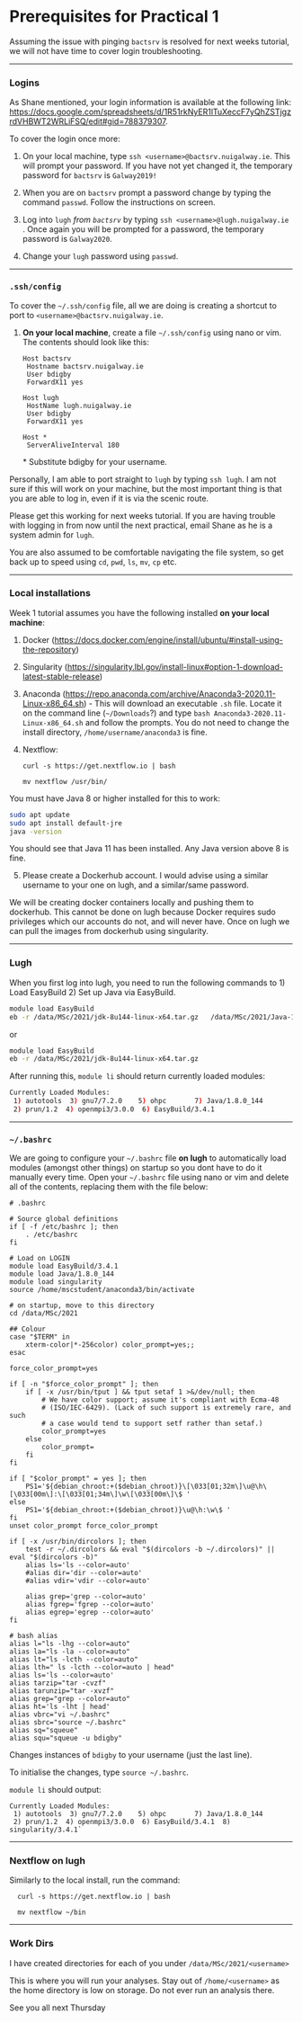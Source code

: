 # Prerequisites for Practical 1

Assuming the issue with pinging `bactsrv` is resolved for next weeks tutorial, we will not have time to cover login troubleshooting.

***

### Logins

As Shane mentioned, your login information is available at the following link: https://docs.google.com/spreadsheets/d/1R51rkNyER1lTuXeccF7yQhZSTjgzrdVHBWT2WRLiFSQ/edit#gid=788379307.

To cover the login once more:

1. On your local machine, type `ssh <username>@bactsrv.nuigalway.ie`. This will prompt your password. If you have not yet changed it, the temporary password for `bactsrv` is `Galway2019!`

2. When you are on `bactsrv` prompt a password change by typing the command `passwd`. Follow the instructions on screen.
3. Log into `lugh` *from `bactsrv`* by typing `ssh <username>@lugh.nuigalway.ie` . Once again you will be prompted for a password, the temporary password is `Galway2020`.
4. Change your `lugh` password using `passwd`.

***

### `.ssh/config`

To cover the `~/.ssh/config` file, all we are doing is creating a shortcut to port to `<username>@bactsrv.nuigalway.ie`.

1. **On your local machine**, create a file `~/.ssh/config` using nano or vim. The contents should look like this:

   ```
   Host bactsrv
   	Hostname bactsrv.nuigalway.ie
   	User bdigby
   	ForwardX11 yes

   Host lugh
   	HostName lugh.nuigalway.ie
   	User bdigby
   	ForwardX11 yes

   Host *
   	ServerAliveInterval 180
   ```

   \* Substitute bdigby for your username.

Personally, I am able to port straight to `lugh` by typing `ssh lugh`. I am not sure if this will work on your machine, but the most important thing is that you are able to log in, even if it is via the scenic route.

Please get this working for next weeks tutorial. If you are having trouble with logging in from now until the next practical, email Shane as he is a system admin for `lugh`.

You are also assumed to be comfortable navigating the file system, so get back up to speed using `cd`, `pwd`, `ls`, `mv`, `cp` etc.

***

### Local installations

Week 1 tutorial assumes you have the following installed **on your local machine**:

1. Docker (https://docs.docker.com/engine/install/ubuntu/#install-using-the-repository)

2. Singularity (https://singularity.lbl.gov/install-linux#option-1-download-latest-stable-release)

3. Anaconda (https://repo.anaconda.com/archive/Anaconda3-2020.11-Linux-x86_64.sh) - This will download an executable `.sh` file. Locate it on the command line (`~/Downloads`?) and type `bash Anaconda3-2020.11-Linux-x86_64.sh` and follow the prompts. You do not need to change the install directory, `/home/username/anaconda3` is fine.

4. Nextflow:

   ```
   curl -s https://get.nextflow.io | bash

   mv nextflow /usr/bin/
   ```

You must have Java 8 or higher installed for this to work:

```bash
sudo apt update
sudo apt install default-jre
java -version
```

You should see that Java 11 has been installed. Any Java version above 8 is fine. 

5. Please create a Dockerhub account. I would advise using a similar username to your one on lugh, and a similar/same password.

We will be creating docker containers locally and pushing them to dockerhub. This cannot be done on lugh because Docker requires sudo privileges which our accounts do not, and will never have. Once on lugh we can pull the images from dockerhub using singularity.

***

### Lugh
When you first log into lugh, you need to run the following commands to 1) Load EasyBuild 2) Set up Java via EasyBuild. 

```bash
module load EasyBuild
eb -r /data/MSc/2021/jdk-8u144-linux-x64.tar.gz   /data/MSc/2021/Java-1.8.0_144.eb
```

or 

```bash
module load EasyBuild
eb -r /data/MSc/2021/jdk-8u144-linux-x64.tar.gz
```

After running this, `module li` should return currently loaded modules:

```bash
Currently Loaded Modules:
 1) autotools  3) gnu7/7.2.0    5) ohpc       7) Java/1.8.0_144
 2) prun/1.2  4) openmpi3/3.0.0  6) EasyBuild/3.4.1
 ```

***

### `~/.bashrc`

We are going to configure your `~/.bashrc` file **on lugh** to automatically load modules (amongst other things) on startup so you dont have to do it manually every time. Open your `~/.bashrc` file using nano or vim and delete all of the contents, replacing them with the file below:

```
# .bashrc

# Source global definitions
if [ -f /etc/bashrc ]; then
	. /etc/bashrc
fi

# Load on LOGIN
module load EasyBuild/3.4.1
module load Java/1.8.0_144
module load singularity
source /home/mscstudent/anaconda3/bin/activate

# on startup, move to this directory
cd /data/MSc/2021

## Colour
case "$TERM" in
    xterm-color|*-256color) color_prompt=yes;;
esac

force_color_prompt=yes

if [ -n "$force_color_prompt" ]; then
    if [ -x /usr/bin/tput ] && tput setaf 1 >&/dev/null; then
        # We have color support; assume it's compliant with Ecma-48
        # (ISO/IEC-6429). (Lack of such support is extremely rare, and such
        # a case would tend to support setf rather than setaf.)
        color_prompt=yes
    else
        color_prompt=
    fi
fi

if [ "$color_prompt" = yes ]; then
    PS1='${debian_chroot:+($debian_chroot)}\[\033[01;32m\]\u@\h\[\033[00m\]:\[\033[01;34m\]\w\[\033[00m\]\$ '
else
    PS1='${debian_chroot:+($debian_chroot)}\u@\h:\w\$ '
fi
unset color_prompt force_color_prompt

if [ -x /usr/bin/dircolors ]; then
    test -r ~/.dircolors && eval "$(dircolors -b ~/.dircolors)" || eval "$(dircolors -b)"
    alias ls='ls --color=auto'
    #alias dir='dir --color=auto'
    #alias vdir='vdir --color=auto'

    alias grep='grep --color=auto'
    alias fgrep='fgrep --color=auto'
    alias egrep='egrep --color=auto'
fi

# bash alias
alias l="ls -lhg --color=auto"
alias la="ls -la --color=auto"
alias lt="ls -lcth --color=auto"
alias lth=" ls -lcth --color=auto | head"
alias ls='ls --color=auto'
alias tarzip="tar -cvzf"
alias tarunzip="tar -xvzf"
alias grep="grep --color=auto"
alias ht='ls -lht | head'
alias vbrc="vi ~/.bashrc"
alias sbrc="source ~/.bashrc"
alias sq="squeue"
alias squ="squeue -u bdigby"
```

Changes instances of `bdigby` to your username (just the last line).

To initialise the changes, type `source ~/.bashrc`.

`module li` should output:

```
Currently Loaded Modules:
 1) autotools  3) gnu7/7.2.0    5) ohpc       7) Java/1.8.0_144
 2) prun/1.2  4) openmpi3/3.0.0  6) EasyBuild/3.4.1  8) singularity/3.4.1`
```

***

### Nextflow on lugh

Similarly to the local install, run the command:

```
  curl -s https://get.nextflow.io | bash

  mv nextflow ~/bin
```

***

### Work Dirs

I have created directories for each of you under `/data/MSc/2021/<username>`

This is where you will run your analyses. Stay out of `/home/<username>` as the home directory is low on storage. Do not ever run an analysis there.

See you all next Thursday
